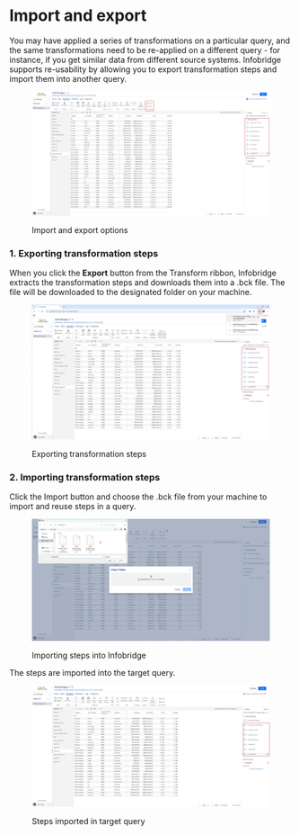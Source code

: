 # Import and export

You may have applied a series of transformations on a particular query, and the same transformations need to be re-applied on a different query - for instance, if you get similar data from different source systems. Infobridge supports re-usability by allowing you to export transformation steps and import them into another query.

<figure><img src="../../.gitbook/assets/image (2) (1) (1) (1) (1) (1) (1).png" alt=""><figcaption><p>Import and export options</p></figcaption></figure>

### 1. Exporting transformation steps

When you click the **Export** button from the Transform ribbon, Infobridge extracts the transformation steps and downloads them into a .bck file. The file will be downloaded to the designated folder on your machine.

<figure><img src="../../.gitbook/assets/image (5) (1) (1).png" alt=""><figcaption><p>Exporting transformation steps</p></figcaption></figure>

### 2. Importing transformation steps

Click the Import button and choose the .bck file from your machine to import and reuse steps in a query.

<figure><img src="../../.gitbook/assets/image (7) (1).png" alt=""><figcaption><p>Importing steps into Infobridge</p></figcaption></figure>

The steps are imported into the target query.

<figure><img src="../../.gitbook/assets/image (1329).png" alt=""><figcaption><p>Steps imported in target query</p></figcaption></figure>

